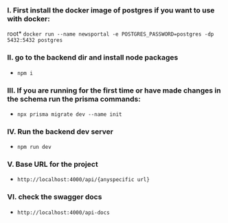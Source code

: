 ### I. First install the docker image of postgres if you want to use with docker:

root\* `docker run --name newsportal -e POSTGRES_PASSWORD=postgres -dp 5432:5432 postgres `

### II. go to the backend dir and install node packages

- `npm i`

### III. If you are running for the first time or have made changes in the schema run the prisma commands:

- `npx prisma migrate dev --name init`

### IV. Run the backend dev server

- `npm run dev`

### V. Base URL for the project

- `http://localhost:4000/api/{anyspecific url}`

### VI. check the swagger docs

- `http://localhost:4000/api-docs`

